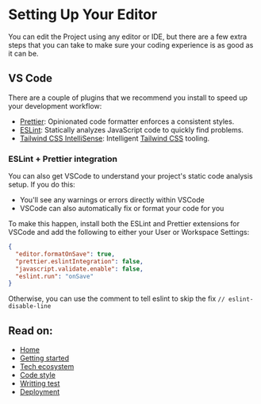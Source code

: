 # Setting Up Your Editor

You can edit the Project using any editor or IDE, but there are a few extra
steps that you can take to make sure your coding experience is as good as it can
be.

## VS Code

There are a couple of plugins that we recommend you install to speed up your
development workflow:

- [Prettier](https://marketplace.visualstudio.com/items?itemName=esbenp.prettier-vscode):
  Opinionated code formatter enforces a consistent styles.
- [ESLint](https://marketplace.visualstudio.com/items?itemName=dbaeumer.vscode-eslint):
  Statically analyzes JavaScript code to quickly find problems.
- [Tailwind CSS IntelliSense](https://marketplace.visualstudio.com/items?itemName=bradlc.vscode-tailwindcss):
  Intelligent [Tailwind CSS](https://tailwindcss.com/) tooling.

### ESLint + Prettier integration

You can also get VSCode to understand your project's static code analysis setup.
If you do this:

- You'll see any warnings or errors directly within VSCode
- VSCode can also automatically fix or format your code for you

To make this happen, install both the ESLint and Prettier extensions for VSCode
and add the following to either your User or Workspace Settings:

```json
{
  "editor.formatOnSave": true,
  "prettier.eslintIntegration": false,
  "javascript.validate.enable": false,
  "eslint.run": "onSave"
}
```

Otherwise, you can use the comment to tell eslint to skip the fix
`// eslint-disable-line`

## Read on:

- [Home](../README.md)
- [Getting started](./GETTING_STARTED.md)
- [Tech ecosystem](./TECH_ECOSYSTEM.md)
- [Code style](./CODE_STYLE.md)
- [Writting test](./WRITING_TEST.md)
- [Deployment](./DEPLOYMENT.md)
